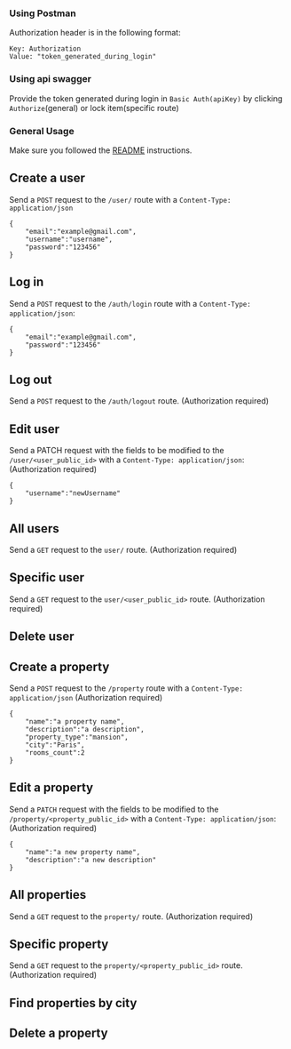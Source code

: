 ### Using Postman

Authorization header is in the following format:

```
Key: Authorization
Value: "token_generated_during_login"
```

### Using api swagger

Provide the token generated during login in `Basic Auth(apiKey)` by clicking `Authorize`(general) or lock item(specific route)

### General Usage

Make sure you followed the [README](https://github.com/alice42/ApiArcane/blob/master/README.md) instructions.

## Create a user

Send a `POST` request to the `/user/` route with a `Content-Type: application/json`

```
{
	"email":"example@gmail.com",
    "username":"username",
    "password":"123456"
}

```

## Log in

Send a `POST` request to the `/auth/login` route with a `Content-Type: application/json`:

```
{
	"email":"example@gmail.com",
	"password":"123456"
}
```

## Log out

Send a `POST` request to the `/auth/logout` route.
(Authorization required)

## Edit user

Send a PATCH request with the fields to be modified to the `/user/<user_public_id>` with a `Content-Type: application/json`:
(Authorization required)

```
{
	"username":"newUsername"
}
```

## All users

Send a `GET` request to the `user/` route.
(Authorization required)

## Specific user

Send a `GET` request to the `user/<user_public_id>` route.
(Authorization required)

## Delete user

## Create a property

Send a `POST` request to the `/property` route with a `Content-Type: application/json`
(Authorization required)

```
{
	"name":"a property name",
    "description":"a description",
    "property_type":"mansion",
    "city":"Paris",
    "rooms_count":2
}

```

## Edit a property

Send a `PATCH` request with the fields to be modified to the `/property/<property_public_id>` with a `Content-Type: application/json`:
(Authorization required)

```
{
    "name":"a new property name",
	"description":"a new description"
}
```

## All properties

Send a `GET` request to the `property/` route.
(Authorization required)

## Specific property

Send a `GET` request to the `property/<property_public_id>` route.
(Authorization required)

## Find properties by city

## Delete a property
